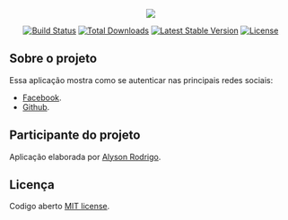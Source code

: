 <p align="center"><img src="https://laravel.com/assets/img/components/logo-laravel.svg"></p>

<p align="center">
<a href="https://travis-ci.org/laravel/framework"><img src="https://travis-ci.org/laravel/framework.svg" alt="Build Status"></a>
<a href="https://packagist.org/packages/laravel/framework"><img src="https://poser.pugx.org/laravel/framework/d/total.svg" alt="Total Downloads"></a>
<a href="https://packagist.org/packages/laravel/framework"><img src="https://poser.pugx.org/laravel/framework/v/stable.svg" alt="Latest Stable Version"></a>
<a href="https://packagist.org/packages/laravel/framework"><img src="https://poser.pugx.org/laravel/framework/license.svg" alt="License"></a>
</p>

## Sobre o projeto

Essa aplicação mostra como se autenticar nas principais redes sociais:

- [Facebook](https://www.facebook.com).
- [Github](https://github.com).

## Participante do projeto

Aplicação elaborada por [Alyson Rodrigo](http://alysonrodrigo.com.br).

## Licença

Codigo aberto [MIT license](http://opensource.org/licenses/MIT).
